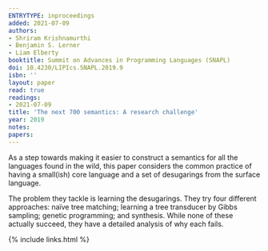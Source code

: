 ```yaml
---
ENTRYTYPE: inproceedings
added: 2021-07-09
authors:
- Shriram Krishnamurthi
- Benjamin S. Lerner
- Liam Elberty
booktitle: Summit on Advances in Programming Languages (SNAPL)
doi: 10.4230/LIPIcs.SNAPL.2019.9
isbn: ''
layout: paper
read: true
readings:
- 2021-07-09
title: 'The next 700 semantics: A research challenge'
year: 2019
notes:
papers:
---
```


As a step towards making it easier to construct a semantics
for all the languages found in the wild, this paper considers
the common practice of having a small(ish) core language and
a set of desugarings from the surface language.

The problem they tackle is learning the desugarings.
They try four different approaches:
naïve tree matching;
learning a tree transducer by Gibbs sampling;
genetic programming;
and
synthesis.
While none of these actually succeed, they
have a detailed analysis of why each fails.

{% include links.html %}
